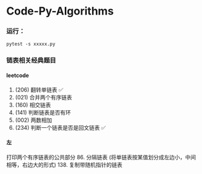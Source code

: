 # Code-Py-Algorithms

### 运行：
```shell script
pytest -s xxxxx.py
```

### 链表相关经典题目
#### leetcode
1. (206) 翻转单链表 ✅
2. (021) 合并两个有序链表
3. (160) 相交链表
4. (141) 判断链表是否有环 
5. (002) 两数相加
6. (234) 判断一个链表是否是回文链表 ✅

#### 左
打印两个有序链表的公共部分
86. 分隔链表 (将单链表按某值划分成左边小，中间相等，右边大的形式)
138. 复制带随机指针的链表